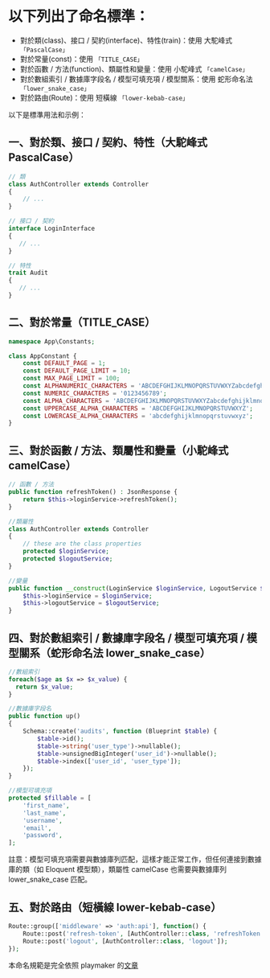 # 以下列出了命名標準：

+ 對於類(class)、接口 / 契約(interface)、特性(train)：使用 大駝峰式 `「PascalCase」`
+ 對於常量(const)：使用 `「TITLE_CASE」`
+ 對於函數 / 方法(function)、類屬性和變量：使用 小駝峰式 `「camelCase」`
+ 對於數組索引 / 數據庫字段名 / 模型可填充項 / 模型關系：使用 蛇形命名法 `「lower_snake_case」`
+ 對於路由(Route)：使用 短橫線 `「lower-kebab-case」`

以下是標準用法和示例：

## 一、對於類、接口 / 契約、特性（大駝峰式 PascalCase）
```php
// 類
class AuthController extends Controller
{
    // ...
}

// 接口 / 契約
interface LoginInterface 
{
   // ...
}

// 特性
trait Audit
{
   // ...
}
```
## 二、對於常量（TITLE_CASE）
```php
namespace App\Constants;

class AppConstant {
    const DEFAULT_PAGE = 1;
    const DEFAULT_PAGE_LIMIT = 10;
    const MAX_PAGE_LIMIT = 100;
    const ALPHANUMERIC_CHARACTERS = 'ABCDEFGHIJKLMNOPQRSTUVWXYZabcdefghijklmnopqrstuvwxyz0123456789';
    const NUMERIC_CHARACTERS = '0123456789';
    const ALPHA_CHARACTERS = 'ABCDEFGHIJKLMNOPQRSTUVWXYZabcdefghijklmnopqrstuvwxyz';
    const UPPERCASE_ALPHA_CHARACTERS = 'ABCDEFGHIJKLMNOPQRSTUVWXYZ';
    const LOWERCASE_ALPHA_CHARACTERS = 'abcdefghijklmnopqrstuvwxyz';
}
```
## 三、對於函數 / 方法、類屬性和變量（小駝峰式 camelCase）

```php
// 函數 / 方法
public function refreshToken() : JsonResponse {
    return $this->loginService->refreshToken();
}

//類屬性
class AuthController extends Controller
{
    // these are the class properties
    protected $loginService;
    protected $logoutService;
}

//變量
public function __construct(LoginService $loginService, LogoutService $logoutService) {
    $this->loginService = $loginService;
    $this->logoutService = $logoutService;
}
```
## 四、對於數組索引 / 數據庫字段名 / 模型可填充項 / 模型關系（蛇形命名法 lower_snake_case）

```php
//數組索引
foreach($age as $x => $x_value) {
  return $x_value;
}

//數據庫字段名
public function up()
{
    Schema::create('audits', function (Blueprint $table) {
        $table->id();
        $table->string('user_type')->nullable();
        $table->unsignedBigInteger('user_id')->nullable();
        $table->index(['user_id', 'user_type']);
    });
}

//模型可填充項
protected $fillable = [
    'first_name',
    'last_name',
    'username',
    'email',
    'password',
];
```
註意：模型可填充項需要與數據庫列匹配，這樣才能正常工作，但任何連接到數據庫的類（如 Eloquent 模型類），類屬性 camelCase 也需要與數據庫列 lower_snake_case 匹配。


## 五、對於路由（短橫線 lower-kebab-case）

```php
Route::group(['middleware' => 'auth:api'], function() {
    Route::post('refresh-token', [AuthController::class, 'refreshToken']);
    Route::post('logout', [AuthController::class, 'logout']);
});
```

本命名規範是完全依照 playmaker 的[文章](https://learnku.com/articles/65355)
